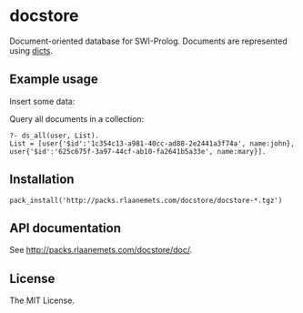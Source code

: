 # docstore

Document-oriented database for SWI-Prolog. Documents are represented
using [dicts](http://www.swi-prolog.org/pldoc/man?section=dicts).

## Example usage

Insert some data:

    

Query all documents in a collection:

    ?- ds_all(user, List).
    List = [user{'$id':'1c354c13-a981-40cc-ad88-2e2441a3f74a', name:john}, user{'$id':'625c675f-3a97-44cf-ab10-fa2641b5a33e', name:mary}].

## Installation

    pack_install('http://packs.rlaanemets.com/docstore/docstore-*.tgz')

## API documentation

See <http://packs.rlaanemets.com/docstore/doc/>.

## License

The MIT License.
